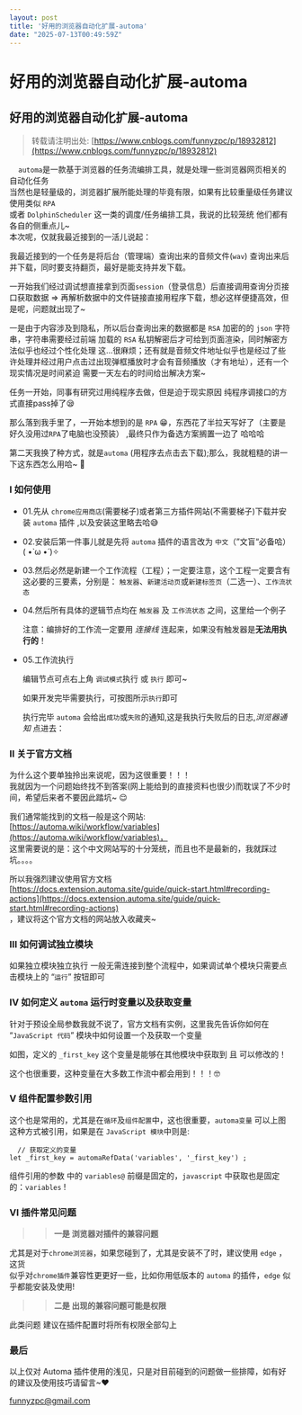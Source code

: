 ```yaml
---
layout: post
title: '好用的浏览器自动化扩展-automa'
date: "2025-07-13T00:49:59Z"
---
```

好用的浏览器自动化扩展-automa
==================

好用的浏览器自动化扩展-automa
------------------

> 转载请注明出处: [https://www.cnblogs.com/funnyzpc/p/18932812](https://www.cnblogs.com/funnyzpc/p/18932812)

    `automa`是一款基于浏览器的任务流编排工具，就是处理一些浏览器网页相关的自动化任务  
当然也是轻量级的，浏览器扩展所能处理的毕竟有限，如果有比较重量级任务建议使用类似 `RPA`  
或者 `DolphinScheduler` 这一类的调度/任务编排工具，我说的比较笼统 他们都有各自的侧重点儿~  
本次呢，仅就我最近接到的一活儿说起：

我最近接到的一个任务是将后台（管理端）查询出来的音频文件(`wav`) 查询出来后并下载，同时要支持翻页，最好是能支持并发下载。

一开始我们经过调试想直接拿到页面`session`（登录信息）后直接调用查询分页接口获取数据 => 再解析数据中的文件链接直接用程序下载，想必这样便捷高效，但是呢，问题就出现了~

一是由于内容涉及到隐私，所以后台查询出来的数据都是 `RSA` 加密的的 `json` 字符串，字符串需要经过前端 加载的 `RSA` 私钥解密后才可给到页面渲染，同时解密方法似乎也经过个性化处理 这...很麻烦；还有就是音频文件地址似乎也是经过了些许处理并经过用户点击过出现弹框播放时才会有音频播放（才有地址），还有一个现实情况是时间紧迫 需要一天左右的时间给出解决方案~

任务一开始，同事有研究过用纯程序去做，但是迫于现实原因 纯程序调接口的方式直接pass掉了😪

那么落到我手里了，一开始本想到的是 `RPA` 😁，东西花了半拉天写好了（主要是好久没用过`RPA`了电脑也没预装） ,最终只作为备选方案搁置一边了 哈哈哈

第二天我换了种方式，就是`automa` (用程序去点击去下载);那么，我就粗糙的讲一下这东西怎么用哈~ 🥰

### Ⅰ 如何使用

*   01.先从 `chrome应用商店`(需要梯子)或者第三方插件网站(不需要梯子)下载并安装 `automa` 插件 ,以及安装这里略去哈😅
    
*   02.安装后第一件事儿就是先将 `automa` 插件的语言改为 `中文`（”文盲“必备哈）( •̀ ω •́ )✧
    
*   03.然后必然是新建一个工作流程（工程）；一定要注意，这个工程一定要含有这必要的三要素，分别是： `触发器`、`新建活动页`或`新建标签页`（二选一）、`工作流状态`
    
*   04.然后所有具体的逻辑节点均在 `触发器` 及 `工作流状态` 之间，这里给一个例子
    
    注意：编排好的工作流一定要用 _连接线_ 连起来，如果没有触发器是**无法用执行的**！
    
*   05.工作流执行
    
    编辑节点可点右上角 `调试模式`执行 或 `执行` 即可~
    
    如果开发完毕需要执行，可按图所示`执行`即可
    
    执行完毕 `automa` 会给出`成功`或`失败`的通知,这是我执行失败后的日志,_浏览器通知_ 点进去：
    

### Ⅱ 关于官方文档

为什么这个要单独拎出来说呢，因为这很重要！！！  
我就因为一个问题始终找不到答案(网上能给到的直接资料也很少)而耽误了不少时间，希望后来者不要因此踏坑~ 😌

我们通常能找到的文档一般是这个网站:[https://automa.wiki/workflow/variables](https://automa.wiki/workflow/variables)，  
这里需要说的是：这个中文网站写的十分笼统，而且也不是最新的，我就踩过坑。。。。

所以我强烈建议使用官方文档[https://docs.extension.automa.site/guide/quick-start.html#recording-actions](https://docs.extension.automa.site/guide/quick-start.html#recording-actions)  
，建议将这个官方文档的网站放入收藏夹~

### Ⅲ 如何调试独立模块

如果独立模块独立执行 一般无需连接到整个流程中，如果调试单个模块只需要点击模块上的 “`运行`” 按钮即可

### Ⅳ 如何定义 `automa` 运行时变量以及获取变量

针对于预设全局参数我就不说了，官方文档有实例，这里我先告诉你如何在 “`JavaScript 代码`” 模块中如何设置一个及获取一个变量

如图，定义的 `_first_key` 这个变量是能够在其他模块中获取到 且 可以修改的！

这个也很重要，这种变量在大多数工作流中都会用到！！！🤓

### Ⅴ 组件配置参数引用

这个也是常用的，尤其是在`循环`及`组件配置`中，这也很重要，`automa变量` 可以上图这种方式被引用，如果是在 `JavaScript 模块`中则是:

      // 获取定义的变量
    let _first_key = automaRefData('variables', '_first_key') ;
    

组件引用的参数 中的 `variables@` 前缀是固定的，`javascript` 中获取也是固定的：`variables` !

### Ⅵ 插件常见问题

> > **一是 浏览器对插件的兼容问题**

尤其是对于`chrome浏览器`，如果您碰到了，尤其是安装不了时，建议使用 `edge` ，这货  
似乎对`chrome插件`兼容性更更好一些，比如你用低版本的 `automa` 的插件，`edge` 似乎都能安装及使用!

> > **二是 出现的兼容问题可能是权限**

此类问题 建议在插件配置时将所有权限全部勾上

### 最后

以上仅对 Automa 插件使用的浅见，只是对目前碰到的问题做一些排障，如有好的建议及使用技巧请留言~❤

funnyzpc@gmail.com